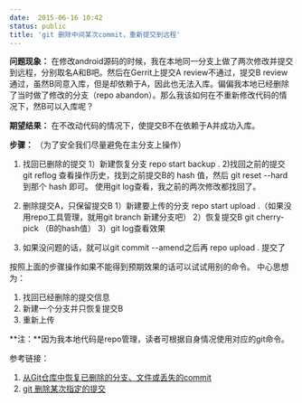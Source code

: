 ```yaml
---
date:  2015-06-16 10:42
status: public
title: 'git 删除中间某次commit，重新提交到远程'
---
```


**问题现象：**
在修改android源码的时候，我在本地同一分支上做了两次修改并提交到远程，分别取名A和B吧。然后在Gerrit上提交A review不通过，提交B review通过，虽然B同意入库，但是却依赖于A，因此也无法入库。偏偏我本地已经删除了当时做了修改的分支（repo abandon）。那么我该如何在不重新修改代码的情况下，然B可以入库呢？
 
**期望结果：**
在不改动代码的情况下，使提交B不在依赖于A并成功入库。
 
**步骤：**
（为了安全我们尽量避免在主分支上操作）
1. 找回已删除的提交
1）新建恢复分支
    repo start backup .
2)找回之前的提交
    git reflog 查看操作历史，找到之前提交B的 hash 值，然后 git reset --hard 到那个 hash 即可。
    使用git log查看，我之前的两次修改都找回了。
 
2. 删除提交A，只保留提交B
1）新建要上传的分支
    repo start upload .（如果没用repo工具管理，就用git branch 新建分支吧）
2）恢复提交B
    git cherry-pick （B的hash值）
3）git log查看效果
 
3. 如果没问题的话，就可以git commit --amend之后再 repo upload . 提交了
 
按照上面的步骤操作如果不能得到预期效果的话可以试试用别的命令。
中心思想为：
1. 找回已经删除的提交信息
2. 新建一个分支并只恢复提交B
4. 重新上传
 
**注：**因为我本地代码是repo管理，读者可根据自身情况使用对应的git命令。

参考链接：
1. [从Git仓库中恢复已删除的分支、文件或丢失的commit](http://www.linuxidc.com/Linux/2014-09/107293.htm)
2. [git 删除某次指定的提交](http://segmentfault.com/a/1190000002422158)